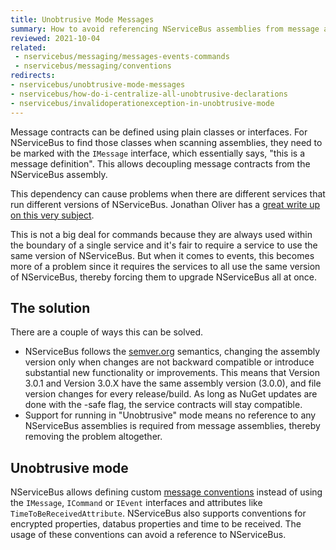 ```yaml
---
title: Unobtrusive Mode Messages
summary: How to avoid referencing NServiceBus assemblies from message assemblies.
reviewed: 2021-10-04
related:
 - nservicebus/messaging/messages-events-commands
 - nservicebus/messaging/conventions
redirects:
- nservicebus/unobtrusive-mode-messages
- nservicebus/how-do-i-centralize-all-unobtrusive-declarations
- nservicebus/invalidoperationexception-in-unobtrusive-mode
---
```


Message contracts can be defined using plain classes or interfaces. For NServiceBus to find those classes when scanning assemblies, they need to be marked with the `IMessage` interface, which essentially says, "this is a message definition". This allows decoupling message contracts from the NServiceBus assembly.

This dependency can cause problems when there are different services that run different versions of NServiceBus. Jonathan Oliver has a [great write up on this very subject](https://blog.jonathanoliver.com/nservicebus-distributing-event-schemacontract/).

This is not a big deal for commands because they are always used within the boundary of a single service and it's fair to require a service to use the same version of NServiceBus. But when it comes to events, this becomes more of a problem since it requires the services to all use the same version of NServiceBus, thereby forcing them to upgrade NServiceBus all at once.


## The solution

There are a couple of ways this can be solved.

 * NServiceBus follows the [semver.org](https://semver.org/) semantics, changing the assembly version only when changes are not backward compatible or introduce substantial new functionality or improvements. This means that Version 3.0.1 and Version 3.0.X have the same assembly version (3.0.0), and file version changes for every release/build. As long as NuGet updates are done with the -safe flag, the service contracts will stay compatible.
 * Support for running in "Unobtrusive" mode means no reference to any NServiceBus assemblies is required from message assemblies, thereby removing the problem altogether.


## Unobtrusive mode

NServiceBus allows defining custom [message conventions](conventions.md) instead of using the `IMessage`, `ICommand` or `IEvent` interfaces and attributes like `TimeToBeReceivedAttribute`. NServiceBus also supports conventions for encrypted properties, databus properties and time to be received. The usage of these conventions can avoid a reference to NServiceBus.
